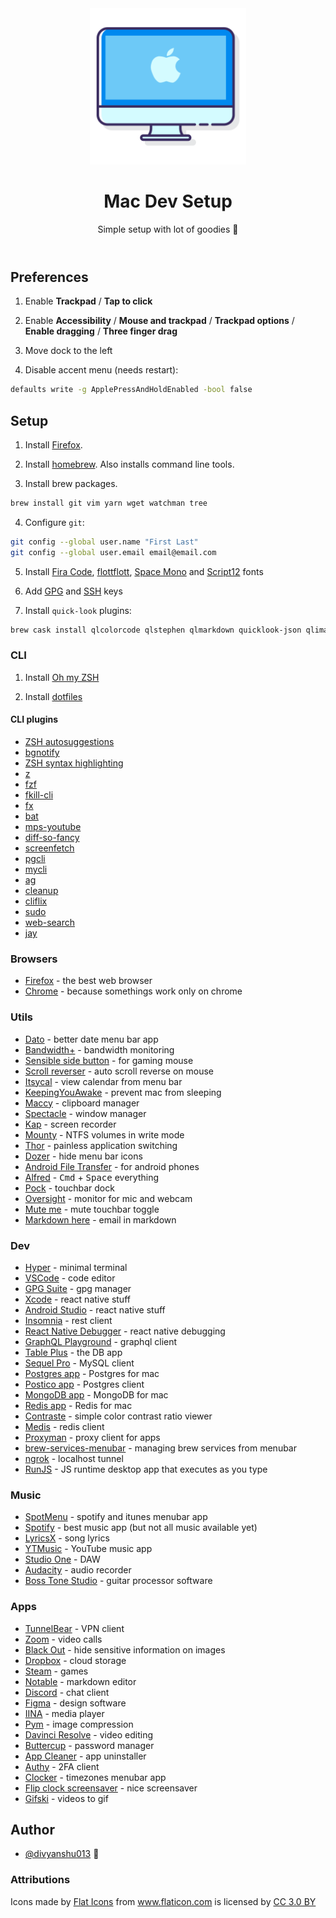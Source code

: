 <header align="center">
    <div align="center">
        <img src="mac.png" alt="Logo" width="250" />
    </div>
    <h1 align="center">Mac Dev Setup</h1>
    <p align="center">Simple setup with lot of goodies 🍎</p>
</header>

## Preferences

1. Enable **Trackpad** / **Tap to click**

2. Enable **Accessibility** / **Mouse and trackpad** / **Trackpad options** / **Enable dragging** / **Three finger drag**

3. Move dock to the left

4. Disable accent menu (needs restart):

```sh
defaults write -g ApplePressAndHoldEnabled -bool false
```

## Setup

1. Install [Firefox](https://www.mozilla.org/en-US/firefox/mac/).

2. Install [homebrew](https://brew.sh/). Also installs command line tools.

3. Install brew packages.

```sh
brew install git vim yarn wget watchman tree
```

4. Configure `git`:

```sh
git config --global user.name "First Last"
git config --global user.email email@email.com
```

5. Install [Fira Code](https://github.com/tonsky/FiraCode/wiki#installing-font), [flottflott](https://www.dafont.com/flottflott.font), [Space Mono](https://github.com/googlefonts/spacemono) and [Script12](https://www.dafontfree.net/freefonts-script12-bt-f141942.htm) fonts

6. Add [GPG](https://help.github.com/en/articles/managing-commit-signature-verification) and [SSH](https://help.github.com/en/articles/connecting-to-github-with-ssh) keys

7. Install `quick-look` plugins:

```sh
brew cask install qlcolorcode qlstephen qlmarkdown quicklook-json qlimagesize webpquicklook suspicious-package quicklookase qlvideo
```

### CLI

1. Install [Oh my ZSH](https://github.com/robbyrussell/oh-my-zsh)

2. Install [dotfiles](https://github.com/divyanshu013/dotfiles/)

#### CLI plugins

- [ZSH autosuggestions](https://github.com/zsh-users/zsh-autosuggestions/blob/master/INSTALL.md)
- [bgnotify](https://github.com/robbyrussell/oh-my-zsh/tree/master/plugins/bgnotify)
- [ZSH syntax highlighting](https://github.com/zsh-users/zsh-syntax-highlighting/blob/master/INSTALL.md)
- [z](https://github.com/robbyrussell/oh-my-zsh/tree/master/plugins/z)
- [fzf](https://github.com/junegunn/fzf)
- [fkill-cli](https://github.com/sindresorhus/fkill-cli)
- [fx](https://github.com/antonmedv/fx)
- [bat](https://github.com/sharkdp/bat#on-macos)
- [mps-youtube](https://github.com/mps-youtube/mps-youtube)
- [diff-so-fancy](https://github.com/so-fancy/diff-so-fancy)
- [screenfetch](https://github.com/KittyKatt/screenFetch)
- [pgcli](https://www.pgcli.com/)
- [mycli](https://www.mycli.net/)
- [ag](https://github.com/ggreer/the_silver_searcher)
- [cleanup](https://github.com/fwartner/mac-cleanup)
- [cliflix](https://github.com/fabiospampinato/cliflix)
- [sudo](https://github.com/robbyrussell/oh-my-zsh/tree/master/plugins/sudo)
- [web-search](https://github.com/robbyrussell/oh-my-zsh/tree/master/plugins/web-search)
- [jay](https://github.com/nikersify/jay)

### Browsers

- [Firefox](https://www.mozilla.org/en-US/firefox/mac/) - the best web browser
- [Chrome](https://www.google.com/chrome/) - because somethings work only on chrome

### Utils

- [Dato](https://sindresorhus.com/dato) - better date menu bar app
- [Bandwidth+](https://apps.apple.com/us/app/bandwidth/id490461369?mt=12) - bandwidth monitoring
- [Sensible side button](https://sensible-side-buttons.archagon.net/) - for gaming mouse
- [Scroll reverser](https://pilotmoon.com/scrollreverser/) - auto scroll reverse on mouse
- [Itsycal](https://www.mowglii.com/itsycal/) - view calendar from menu bar
- [KeepingYouAwake](https://github.com/newmarcel/KeepingYouAwake) - prevent mac from sleeping
- [Maccy](https://github.com/p0deje/Maccy) - clipboard manager
- [Spectacle](https://www.spectacleapp.com/) - window manager
- [Kap](https://getkap.co/) - screen recorder
- [Mounty](https://mounty.app/) - NTFS volumes in write mode
- [Thor](https://apps.apple.com/cn/app/thor/id1120999687?l=en&mt=12) - painless application switching
- [Dozer](https://dozermac.com/) - hide menu bar icons
- [Android File Transfer](https://www.android.com/filetransfer/) - for android phones
- [Alfred](https://www.alfredapp.com/) - <kbd>Cmd</kbd> + <kbd>Space</kbd> everything
- [Pock](https://pock.dev/) - touchbar dock
- [Oversight](https://objective-see.com/products/oversight.html) - monitor for mic and webcam
- [Mute me](https://objective-see.com/products/oversight.html) - mute touchbar toggle
- [Markdown here](https://github.com/adam-p/markdown-here) - email in markdown

### Dev

- [Hyper](https://github.com/zeit/hyper) - minimal terminal
- [VSCode](https://code.visualstudio.com/download) - code editor
- [GPG Suite](https://gpgtools.org/) - gpg manager
- [Xcode](https://apps.apple.com/in/app/xcode/id497799835?mt=12) - react native stuff
- [Android Studio](https://developer.android.com/studio) - react native stuff
- [Insomnia](https://insomnia.rest/) - rest client
- [React Native Debugger](https://github.com/jhen0409/react-native-debugger/) - react native debugging
- [GraphQL Playground](https://github.com/prisma/graphql-playground) - graphql client
- [Table Plus](https://tableplus.io/) - the DB app
- [Sequel Pro](https://www.sequelpro.com/) - MySQL client
- [Postgres app](https://postgresapp.com/downloads.html) - Postgres for mac
- [Postico app](https://eggerapps.at/postico/) - Postgres client
- [MongoDB app](https://github.com/gcollazo/mongodbapp) - MongoDB for mac
- [Redis app](https://github.com/jpadilla/redisapp) - Redis for mac
- [Contraste](https://contrasteapp.com/) - simple color contrast ratio viewer
- [Medis](https://github.com/luin/medis) - redis client
- [Proxyman](https://proxyman.app/) - proxy client for apps
- [brew-services-menubar](https://github.com/andrewn/brew-services-menubar) - managing brew services from menubar
- [ngrok](https://ngrok.com/download) - localhost tunnel
- [RunJS](https://runjs.dev/) - JS runtime desktop app that executes as you type

### Music

- [SpotMenu](https://github.com/kmikiy/SpotMenu) - spotify and itunes menubar app
- [Spotify](https://www.spotify.com/us/download/other/) - best music app (but not all music available yet)
- [LyricsX](https://github.com/ddddxxx/LyricsX) - song lyrics
- [YTMusic](https://ytmusic.app/) - YouTube music app
- [Studio One](https://my.presonus.com/products/software) - DAW
- [Audacity](https://www.audacityteam.org/download/mac/) - audio recorder
- [Boss Tone Studio](https://www.boss.info/global/products/gt-1/downloads/) - guitar processor software

### Apps

- [TunnelBear](https://www.tunnelbear.com/apps/mac) - VPN client
- [Zoom](https://zoom.us/download#client_4meeting) - video calls
- [Black Out](https://apps.apple.com/no/app/black-out/id1319884285) - hide sensitive information on images
- [Dropbox](https://www.dropbox.com/downloading) - cloud storage
- [Steam](https://store.steampowered.com/about/) - games
- [Notable](https://github.com/notable/notable/releases) - markdown editor
- [Discord](https://discordapp.com/api/download?platform=osx) - chat client
- [Figma](https://www.figma.com/downloads/) - design software
- [IINA](https://iina.io/) - media player
- [Pym](https://apps.apple.com/in/app/pym/id1451733095?mt=12&app=apps&ign-mpt=uo%3D4) - image compression
- [Davinci Resolve](https://www.blackmagicdesign.com/products/davinciresolve/) - video editing
- [Buttercup](https://buttercup.pw/) - password manager
- [App Cleaner](https://freemacsoft.net/appcleaner/) - app uninstaller
- [Authy](https://authy.com/download/) - 2FA client
- [Clocker](https://apps.apple.com/us/app/clocker-menubar-world-clock/id1056643111?mt=12) - timezones menubar app
- [Flip clock screensaver](https://fliqlo.com/#/screensaver) - nice screensaver
- [Gifski](https://github.com/sindresorhus/Gifski) - videos to gif

## Author

- [@divyanshu013](https://twitter.com/divyanshu013) 👋

### Attributions

<div>Icons made by <a href="https://www.flaticon.com/authors/flat-icons" title="Flat Icons">Flat Icons</a> from <a href="https://www.flaticon.com/" title="Flaticon">www.flaticon.com</a> is licensed by <a href="http://creativecommons.org/licenses/by/3.0/" title="Creative Commons BY 3.0" target="_blank">CC 3.0 BY</a></div>
